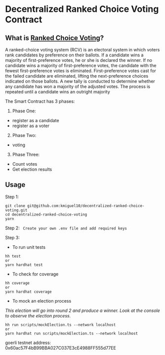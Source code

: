 # Decentralized Ranked Choice Voting Contract

## What is [Ranked Choice Voting](https://ballotpedia.org/Ranked-choice_voting_(RCV))?

A ranked-choice voting system (RCV) is an electoral system in which voters rank candidates by preference on their ballots. If a candidate wins a majority of first-preference votes, he or she is declared the winner. If no candidate wins a majority of first-preference votes, the candidate with the fewest first-preference votes is eliminated. First-preference votes cast for the failed candidate are eliminated, lifting the next-preference choices indicated on those ballots. A new tally is conducted to determine whether any candidate has won a majority of the adjusted votes. The process is repeated until a candidate wins an outright majority

The Smart Contract has 3 phases:
1. Phase One: 
- register as a candidate
- register as a voter

2. Phase Two: 
- voting

3. Phase Three:
- Count votes
- Get election results

## Usage

Step 1:

```shell
git clone git@github.com:kmiguel10/decentralized-ranked-choice-voting.git
cd decentralized-ranked-choice-voting
yarn
```

Step 2:
``` Create your own .env file and add required keys```

Step 3:
- To run unit tests
```shell
hh test
or
yarn hardhat test
```

- To check for coverage
```shell
hh coverage
or
yarn hardhat coverage
```

- To mock an election process

*This election will go into round 2 and produce a winner. Look at the console to observe the election process.*

```shell
hh run scripts/mockElection.ts --network localhost
or
yarn hardhat run scripts/mockElection.ts --network localhost
```

goerli testnet address: 0x60ac57F4bB99BBA027C037E3cE4988FF555d77EE

